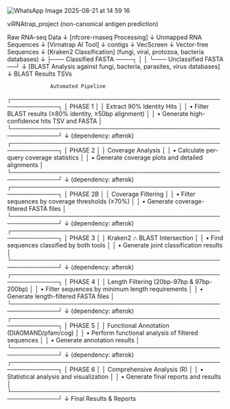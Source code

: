 
![WhatsApp Image 2025-08-21 at 14 59 16](https://github.com/user-attachments/assets/6e5e14fd-ab8f-4ed9-9e0b-24db1f54eb31)

viRNAtrap_project (non-canonical antigen prediction)

Raw RNA-seq Data
       ↓
[nfcore-rnaseq Processing]
       ↓
Unmapped RNA Sequences
       ↓
[Virnatrap AI Tool]
       ↓
    contigs
       ↓
   VecScreen
       ↓
Vector-free Sequences
       ↓
[Kraken2 Classification]
(fungi, viral, protozoa, bacteria databases)
       ↓
├─── Classified FASTA ────┐
│                         │
└─── Unclassified FASTA ──┘
        ↓
[BLAST Analysis against fungi, bacteria, parasites, virus databases]
        ↓
  BLAST Results TSVs

                  Automated Pipeline
┌─────────────────────────────────────────────────────────────┐
│                    PHASE 1                                  │
│              Extract 90% Identity Hits                      │
│  • Filter BLAST results (≥80% identity, ≥50bp alignment)    │
│  • Generate high-confidence hits TSV and FASTA              │
└─────────────────────────────────────────────────────────────┘
       ↓ (dependency: afterok)
┌─────────────────────────────────────────────────────────────┐
│                    PHASE 2                                  │
│                Coverage Analysis                            │
│  • Calculate per-query coverage statistics                  │
│  • Generate coverage plots and detailed alignments          │
└─────────────────────────────────────────────────────────────┘
       ↓ (dependency: afterok)
┌─────────────────────────────────────────────────────────────┐
│                   PHASE 2B                                  │
│                Coverage Filtering                           │
│  • Filter sequences by coverage thresholds (≥70%)           │
│  • Generate coverage-filtered FASTA files                   │
└─────────────────────────────────────────────────────────────┘
       ↓ (dependency: afterok)
┌─────────────────────────────────────────────────────────────┐
│                    PHASE 3                                  │
│            Kraken2 ∩ BLAST Intersection                     │
│  • Find sequences classified by both tools                  │
│  • Generate joint classification results                    │
└─────────────────────────────────────────────────────────────┘
       ↓ (dependency: afterok)
┌─────────────────────────────────────────────────────────────┐
│                    PHASE 4                                  │
│                Length Filtering (20bp-97bp & 97bp-200bp)    │
│  • Filter sequences by minimum length requirements          │
│  • Generate length-filtered FASTA files                     │
└─────────────────────────────────────────────────────────────┘
       ↓ (dependency: afterok)
┌─────────────────────────────────────────────────────────────┐
│                    PHASE 5                                  │
│              Functional Annotation (DIAOMAND/pfam/cog)      │
│  • Perform functional analysis of filtered sequences        │
│  • Generate annotation results                              │
└─────────────────────────────────────────────────────────────┘
       ↓ (dependency: afterok)
┌─────────────────────────────────────────────────────────────┐
│                    PHASE 6                                  │
│            Comprehensive Analysis (R)                       │
│  • Statistical analysis and visualization                   │
│  • Generate final reports and results                       │
└─────────────────────────────────────────────────────────────┘
                           ↓
                Final Results & Reports
